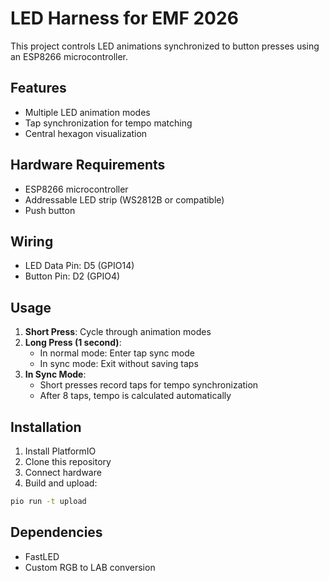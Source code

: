 # LED Harness for EMF 2026

This project controls LED animations synchronized to button presses using an ESP8266 microcontroller.

## Features
- Multiple LED animation modes
- Tap synchronization for tempo matching
- Central hexagon visualization

## Hardware Requirements
- ESP8266 microcontroller
- Addressable LED strip (WS2812B or compatible)
- Push button

## Wiring
- LED Data Pin: D5 (GPIO14)
- Button Pin: D2 (GPIO4)

## Usage
1. **Short Press**: Cycle through animation modes
2. **Long Press (1 second)**:
   - In normal mode: Enter tap sync mode
   - In sync mode: Exit without saving taps
3. **In Sync Mode**:
   - Short presses record taps for tempo synchronization
   - After 8 taps, tempo is calculated automatically

## Installation
1. Install PlatformIO
2. Clone this repository
3. Connect hardware
4. Build and upload:

```bash
pio run -t upload
```

## Dependencies
- FastLED
- Custom RGB to LAB conversion
